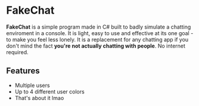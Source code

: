# FakeChat 
**FakeChat** is a simple program made in C# built to badly simulate a chatting enviroment in a console. It is light, easy to use and effective at its one goal - to make you feel less lonely. It is a replacement for any chatting app if you don't mind the fact **you're not actually chatting with people**. No internet required.
## Features
- Multiple users
- Up to 4 different user colors
- That's about it lmao
